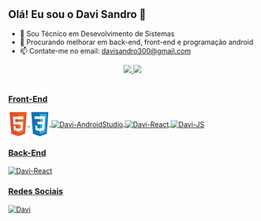 ## Olá! Eu sou o Davi Sandro 👋 

- 🌱 Sou Técnico em Desevolvimento de Sistemas 
- 🤔 Procurando melhorar em back-end, front-end e programação android
- 📫 Contate-me no email: davisandro300@gmail.com

<div align="center">
  <a href="https://github.com/Davi300Git">
  <img height="160em" 
    src="https://github-readme-stats.vercel.app/api?username=Davi300Git&show_icons=true&theme=radical&include_all_commits=true&count_private=true"/>
  <img height="160em" src="https://github-readme-stats.vercel.app/api/top-langs/?username=Davi300Git&layout=compact&langs_count=7&theme=radical"/>
</div>
<div style="display: inline_block"><br>

  <div><h3>Front-End</h3></div>

  <img align="center" alt="Davi-HTML" height="50" width="40" 
    src="https://raw.githubusercontent.com/devicons/devicon/master/icons/html5/html5-original.svg">
  <img align="center" alt="Davi-CSS" height="50" width="40" 
    src="https://raw.githubusercontent.com/devicons/devicon/master/icons/css3/css3-original.svg">
  <img align="center" alt="Davi-AndroidStudio" height="100" width="100" 
    src="https://cdn.jsdelivr.net/gh/devicons/devicon/icons/androidstudio/androidstudio-original-wordmark.svg" />
  <img align="center" alt="Davi-React" height="80" width="50"
    src="https://cdn.jsdelivr.net/gh/devicons/devicon/icons/react/react-original-wordmark.svg" />
  <img align="center" alt="Davi-JS" height="50" width="40"
    src="https://cdn.jsdelivr.net/gh/devicons/devicon/icons/javascript/javascript-original.svg" />
          
    
   <div><h3>Back-End</h3></div>

   <img align="center" alt="Davi-React" height="80" width="100"
    src="https://cdn.jsdelivr.net/gh/devicons/devicon/icons/java/java-original-wordmark.svg" />
          
  <div><h3>Redes Sociais</h3></div>
  
  <a href="https://www.linkedin.com/in/davi-sandro-998789205/">
  <img align="center" alt="Davi" height="100" width="100" 
    src="https://cdn.jsdelivr.net/gh/devicons/devicon/icons/linkedin/linkedin-original-wordmark.svg" /></a>

  </div>
  
  ##
